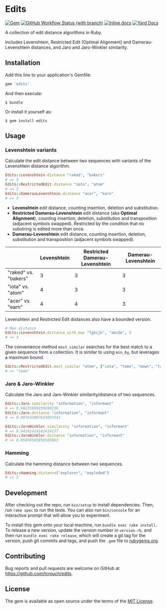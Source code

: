 # Edits

[![Gem](https://img.shields.io/gem/v/edits)](https://rubygems.org/gems/edits)
[![GitHub Workflow Status (with branch)](https://img.shields.io/github/actions/workflow/status/tcrouch/edits/ruby.yml)](https://github.com/tcrouch/edits/actions/workflows/ruby.yml)
[![Inline docs](http://inch-ci.org/github/tcrouch/edits.svg?branch=master)](https://inch-ci.org/github/tcrouch/edits)
[![Yard Docs](https://img.shields.io/badge/yard-docs-informational)](https://rubydoc.info/github/tcrouch/edits)

A collection of edit distance algorithms in Ruby.

Includes Levenshtein, Restricted Edit (Optimal Alignment) and
Damerau-Levenshtein distances, and Jaro and Jaro-Winkler similarity.

## Installation

Add this line to your application's Gemfile:

```ruby
gem 'edits'
```

And then execute:

```console
$ bundle
```

Or install it yourself as:

```console
$ gem install edits
```

## Usage

### Levenshtein variants

Calculate the edit distance between two sequences with variants of the
Levenshtein distance algorithm.

```ruby
Edits::Levenshtein.distance "raked", "bakers"
# => 3
Edits::RestrictedEdit.distance "iota", "atom"
# => 3
Edits::DamerauLevenshtein.distance "acer", "earn"
# => 3
```

- **Levenshtein** edit distance, counting insertion, deletion and
  substitution.
- **Restricted Damerau-Levenshtein** edit distance (aka **Optimal Alignment**),
  counting insertion, deletion, substitution and transposition
  (adjacent symbols swapped). Restricted by the condition that no substring is
  edited more than once.
- **Damerau-Levenshtein** edit distance, counting insertion, deletion,
  substitution and transposition (adjacent symbols swapped).

|                      | Levenshtein | Restricted Damerau-Levenshtein | Damerau-Levenshtein |
|----------------------|-------------|--------------------------------|---------------------|
| "raked" vs. "bakers" | 3           | 3                              | 3                   |
| "iota" vs. "atom"    | 4           | 3                              | 3                   |
| "acer" vs. "earn"    | 4           | 4                              | 3                   |

Levenshtein and Restricted Edit distances also have a bounded version.


```ruby
# Max distance
Edits::Levenshtein.distance_with_max "fghijk", "abcde", 3
# => 3
```

The convenience method `most_similar` searches for the best match to a
given sequence from a collection. It is similar to using `min_by`, but leverages
a maximum bound.

```ruby
Edits::RestrictedEdit.most_similar "atom", ["iota", "tome", "mown", "tame"]
# => "tome"
```

### Jaro & Jaro-Winkler

Calculate the Jaro and Jaro-Winkler similarity/distance of two sequences.

```ruby
Edits::Jaro.similarity "information", "informant"
# => 0.90235690235690236
Edits::Jaro.distance "information", "informant"
# => 0.097643097643097643

Edits::JaroWinkler.similarity "information", "informant"
# => 0.94141414141414137
Edits::JaroWinkler.distance "information", "informant"
# => 0.05858585858585863
```

### Hamming

Calculate the hamming distance between two sequences.

```ruby
Edits::Hamming.distance("explorer", "exploded")
# => 2
```

## Development

After checking out the repo, run `bin/setup` to install dependencies. Then, run `rake spec` to run the tests. You can also run `bin/console` for an interactive prompt that will allow you to experiment.

To install this gem onto your local machine, run `bundle exec rake install`. To release a new version, update the version number in `version.rb`, and then run `bundle exec rake release`, which will create a git tag for the version, push git commits and tags, and push the `.gem` file to [rubygems.org](https://rubygems.org).

## Contributing

Bug reports and pull requests are welcome on GitHub at https://github.com/tcrouch/edits.

## License

The gem is available as open source under the terms of the [MIT License](http://opensource.org/licenses/MIT).
